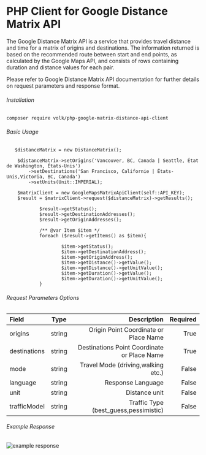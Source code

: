 # PHP Client for Google Distance Matrix API

The Google Distance Matrix API is a service that provides travel distance and time for a matrix of origins and destinations. The information returned is based on the recommended route between start and end points, as calculated by the Google Maps API, and consists of rows containing duration and distance values for each pair.

Please refer to Google Distance Matrix API documentation for further details on request parameters and response format.

###### Installation

`composer require volk/php-google-matrix-distance-api-client
`
###### Basic Usage

       $distanceMatrix = new DistanceMatrix();
       
        $distanceMatrix->setOrigins('Vancouver, BC, Canada | Seattle, État de Washington, États-Unis')
            ->setDestinations('San Francisco, Californie | États-Unis,Victoria, BC, Canada')
            ->setUnits(Unit::IMPERIAL);

        $matrixClient = new GoogleMapsMatrixApiClient(self::API_KEY);
        $result = $matrixClient->request($distanceMatrix)->getResults();
               
                $result->getStatus();
                $result->getDestinationAddresses();
                $result->getOriginAddresses();
        
                /** @var Item $item */
                foreach ($result->getItems() as $item){
                    
                        $item->getStatus();
                        $item->getDestinationAddress();
                        $item->getOriginAddress();
                        $item->getDistance()->getValue();
                        $item->getDistance()->getUnitValue();
                        $item->getDuration()->getValue();
                        $item->getDuration()->getUnitValue();
                }
 
 
 
 ###### Request Parameters Options

| Field      | Type | Description     | Required
| :---        |    :----:   |          ---: |          ---: |
| origins      | string       | Origin Point Coordinate or Place Name   | True
| destinations   | string        | Destinations Point Coordinate or Place Name      | True
| mode   | string        | Travel Mode (driving,walking etc.)     | False
| language   | string        | Response Language     | False
|  unit   | string        | Distance unit      | False
|  trafficModel   | string        | Traffic Type (best_guess,pessimistic) | False



###### Example Response

![example response](https://img.techpowerup.org/200529/screen-shot-2020-05-30-at-00-29-59.png)  
 

